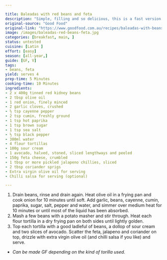 ```yaml
---

title: Baleadas with red beans and feta
description: "Simple, filling and so delicious, this is a fast version of a popular breakfast or lunch in Honduras."
original-source: "Good Food"
original-link: "https://www.goodfood.com.au/recipes/baleadas-with-beans-and-feta--jill-dupleix-recipe--vegetarian-20160629-gpul8l"
image: /images/baleadas-red-beans-feta.jpg
categories: [breakfast, main, ]
status: untested
cuisine: [Latin ]
effort: [easy]
season: [all-year,]
guide: [GF, V]
tags:
- beans, feta
yield: serves 4
prep-time: 5 Minutes
cooking-time: 10 Minutes
ingredients:
- 2 x 400g tinned red kidney beans
- 2 tbsp olive oil
- 1 red onion, finely minced
- 2 garlic cloves, crushed
- ½ tsp cayenne pepper
- 2 tsp cumin, freshly ground
- 1 tsp hot paprika
- 1 tsp brown sugar
- 1 tsp sea salt
- ½ tsp black pepper
- 300ml water
- 4 flour tortillas
- 100g sour cream
- 1 avocado, halved, stoned, sliced lengthways and peeled
- 150g feta cheese, crumbled
- 1 tbsp or more pickled jalapeno chillies, sliced
- 2 tbsp coriander sprigs
- Extra virgin olive oil for serving
- Chilli salsa for serving (optional)

---
```


1. Drain beans, rinse and drain again. Heat olive oil in a frying pan and cook onion for 10 minutes until soft. Add garlic, beans, cayenne, cumin, paprika, sugar, salt, pepper and water, and simmer over medium heat for 10 minutes or until most of the liquid has been absorbed.
2. Mash a few beans with a potato masher and stir through. Heat each flour tortilla in a dry frying pan on both sides until lightly golden.
3. Top each tortilla with a good ladleful of beans, a dollop of sour cream and two slices of avocado. Scatter the feta, jalapeno and coriander on top, drizzle with extra virgin olive oil (and chilli salsa if you like) and serve.

* *Can be made GF depending on the kind of torilla used.*
